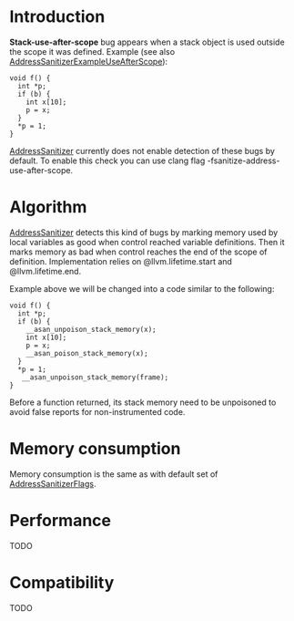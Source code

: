 
# Introduction

**Stack-use-after-scope** bug appears when a stack object is used outside the scope
it was defined.
Example (see also [AddressSanitizerExampleUseAfterScope](AddressSanitizerExampleUseAfterScope)):
```
void f() {
  int *p;
  if (b) {
    int x[10];
    p = x;
  }
  *p = 1;
}
```

[AddressSanitizer](AddressSanitizer) currently does not enable detection of these bugs by default.
To enable this check you can use clang flag -fsanitize-address-use-after-scope.

# Algorithm
[AddressSanitizer](AddressSanitizer) detects this kind of bugs by marking memory used by local variables
as good when control reached variable definitions. Then it marks memory as bad when control reaches the
end of the scope of definition. Implementation relies on @llvm.lifetime.start and @llvm.lifetime.end.

Example above we will be changed into a code similar to the following:
```
void f() {
  int *p;
  if (b) {
    __asan_unpoison_stack_memory(x);
    int x[10];
    p = x;
    __asan_poison_stack_memory(x);
  }
  *p = 1;
   __asan_unpoison_stack_memory(frame);
}
```
Before a function returned, its stack memory need to be unpoisoned to avoid false reports for
non-instrumented code.

# Memory consumption
Memory consumption is the same as with default set of [AddressSanitizerFlags](AddressSanitizerFlags).

# Performance
TODO

# Compatibility
TODO